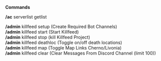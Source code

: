 

**Commands**  
  
**/ac** serverlist getlist          

**/admin** killfeed setup          (Create Required Bot Channels)  
**/admin** killfeed start          (Start Killfeed)  
**/admin** killfeed stop           (kill Killfeed Project)  
**/admin** killfeed deathloc       (Toggle on/off death locations)  
**/admin** killfeed map            (Toggle Map Links Cherno/Livonia)  
**/admin** killfeed clear          (Clear Messages From Discord Channel (limit 100))  
